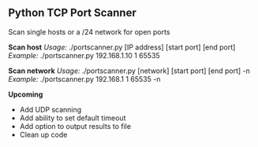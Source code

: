 
## Python TCP Port Scanner

Scan single hosts or a /24 network for open ports

**Scan host**
*Usage:* ./portscanner.py [IP address] [start port] [end port]
*Example:* ./portscanner.py 192.168.1.10 1 65535

**Scan network**
*Usage:* ./portscanner.py [network] [start port] [end port] -n
*Example:* ./portscanner.py 192.168.1 1 65535 -n

**Upcoming**
* Add UDP scanning
* Add ability to set default timeout
* Add option to output results to file
* Clean up code
